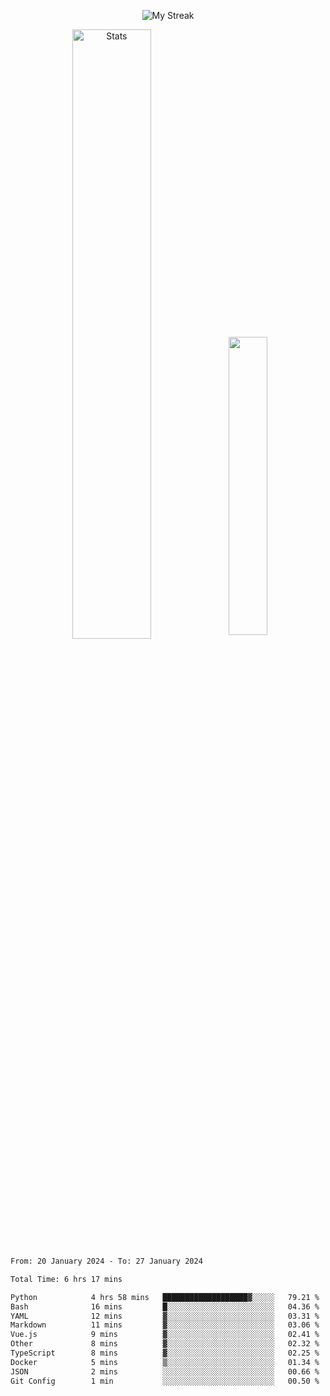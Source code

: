 <p align="center">
<picture>
  <source media="(prefers-color-scheme: dark)" srcset="http://github-readme-streak-stats.herokuapp.com?user=semolik&theme=dark&hide_border=true&background=DD272700">
  <img alt="My Streak" src="http://github-readme-streak-stats.herokuapp.com?user=semolik&hide_border=true">
</picture>
</p>
<div align="center">
  <picture>
    <source media="(prefers-color-scheme: dark)" srcset="https://github-readme-stats.vercel.app/api?username=semolik&show_icons=true&bg_color=DD272700&hide_border=true&theme=dark">
        <img alt="Stats" src="https://github-readme-stats.vercel.app/api?username=semolik&show_icons=true&bg_color=DD272700&hide_border=true" width="50%" >
  </picture>
  <sup>
  <picture>
  <source media="(prefers-color-scheme: dark)" srcset="https://github-readme-stats.vercel.app/api/top-langs/?username=semolik&layout=compact&hide_border=true&bg_color=DD272700&theme=dark">
  <img src="https://github-readme-stats.vercel.app/api/top-langs/?username=semolik&layout=compact&hide_border=true" width="35%" />
  </picture>
  </sup>
</div>
<!--START_SECTION:waka-->

```txt
From: 20 January 2024 - To: 27 January 2024

Total Time: 6 hrs 17 mins

Python            4 hrs 58 mins   ███████████████████▓░░░░░   79.21 %
Bash              16 mins         █░░░░░░░░░░░░░░░░░░░░░░░░   04.36 %
YAML              12 mins         ▓░░░░░░░░░░░░░░░░░░░░░░░░   03.31 %
Markdown          11 mins         ▓░░░░░░░░░░░░░░░░░░░░░░░░   03.06 %
Vue.js            9 mins          ▓░░░░░░░░░░░░░░░░░░░░░░░░   02.41 %
Other             8 mins          ▓░░░░░░░░░░░░░░░░░░░░░░░░   02.32 %
TypeScript        8 mins          ▓░░░░░░░░░░░░░░░░░░░░░░░░   02.25 %
Docker            5 mins          ▒░░░░░░░░░░░░░░░░░░░░░░░░   01.34 %
JSON              2 mins          ░░░░░░░░░░░░░░░░░░░░░░░░░   00.66 %
Git Config        1 min           ░░░░░░░░░░░░░░░░░░░░░░░░░   00.50 %
```

<!--END_SECTION:waka-->

